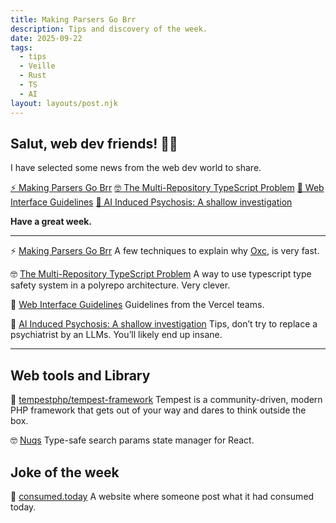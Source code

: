 ```yaml
---
title: Making Parsers Go Brr
description: Tips and discovery of the week.
date: 2025-09-22
tags:
  - tips
  - Veille
  - Rust
  - TS
  - AI
layout: layouts/post.njk
---
```


## Salut, web dev friends! 🧑‍💻

I have selected some news  from the web dev world to share.

<a href="#Making Parsers Go Brr">⚡️ Making Parsers Go Brr</a>
<a href="#The Multi-Repository TypeScript Problem">🤓 The Multi-Repository TypeScript Problem</a>
<a href="#Web Interface Guidelines">📗 Web Interface Guidelines</a>
<a href="#AI Induced Psychosis: A shallow investigation">🤖 AI Induced Psychosis: A shallow investigation</a>

**Have a great week.**

___

<span id="Making Parsers Go Brr">⚡️</span> [Making Parsers Go Brr](https://sevenxyt.com/blog/making-parsers-go-brr/)
A few techniques to explain why [Oxc](https://oxc.rs/), is very fast.

<span id="The Multi-Repository TypeScript Problem">🤓</span> [The Multi-Repository TypeScript Problem](https://www.carrick.tools/blog/the-multi-repository-typescript-problem)
A way to use typescript type safety system in a polyrepo architecture. Very clever.

<span id="Web Interface Guidelines">📗</span> [Web Interface Guidelines](https://vercel.com/design/guidelines)
Guidelines from the Vercel teams.

<span id="AI Induced Psychosis: A shallow investigation">🤖</span> [AI Induced Psychosis: A shallow investigation](https://www.lesswrong.com/posts/iGF7YcnQkEbwvYLPA/ai-induced-psychosis-a-shallow-investigation)
Tips, don’t try to replace a psychiatrist by an LLMs. You’ll likely end up insane.

___

## Web tools and Library

🌊 [tempestphp/tempest-framework](https://github.com/tempestphp/tempest-framework)
Tempest is a community-driven, modern PHP framework that gets out of your way and dares to think outside the box.

🤓 [Nuqs](https://nuqs.dev/)
Type-safe search params state manager for React.

## Joke of the week

🍷 [consumed.today](https://consumed.today/)
A website where someone post what it had consumed today.
